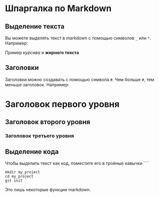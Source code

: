 # Шпаргалка по Markdown


## Выделение текста

Вы можете выделять текст в markdown с помощью символов ```_``` или ```*```. Например:

Пример *курсива* и **жирного текста**


## Заголовки

Заголовки можно создавать с помощью символа ```#```. Чем больше ```#```, тем меньше заголовок. Например:

# Заголовок первого уровня

## Заголовок второго уровня

### Заголовок третьего уровня

## Выделение кода

Чтобы выделить текст как код, поместите его в тройные кавычки ````

```
mkdir my_project
cd my_project
git init
```
Это лишь некоторые функции markdown.
